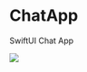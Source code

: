 # ChatApp
SwiftUI Chat App

<img align="center" src="https://github.com/KavinduDissanayake/ChatApp/blob/code_refactoring/promo.png"> 
